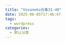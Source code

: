 ```yaml
---
title: "Vovaneko合集31-40"
date: 2025-06-05T17:46:47
tags:
  - wordpress
categories:
  - 默认分类
---
```




